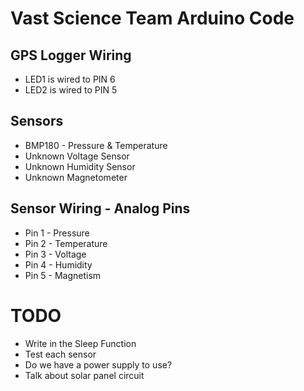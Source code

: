 # Vast Science Team Arduino Code

## GPS Logger Wiring

* LED1 is wired to PIN 6
* LED2 is wired to PIN 5

## Sensors

*  BMP180 - Pressure & Temperature
* Unknown Voltage Sensor
* Unknown Humidity Sensor
* Unknown Magnetometer


## Sensor Wiring - Analog Pins

* Pin 1 - Pressure
* Pin 2 - Temperature
* Pin 3 - Voltage
* Pin 4 - Humidity
* Pin 5 - Magnetism

# TODO

* Write in the Sleep Function
* Test each sensor
* Do we have a power supply to use?
* Talk about solar panel circuit
